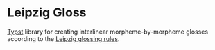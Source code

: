 # Leipzig Gloss

[Typst](https://github.com/typst/typst) library for creating interlinear morpheme-by-morpheme glosses according to the
[Leipzig glossing rules](https://www.eva.mpg.de/lingua/pdf/Glossing-Rules.pdf).

